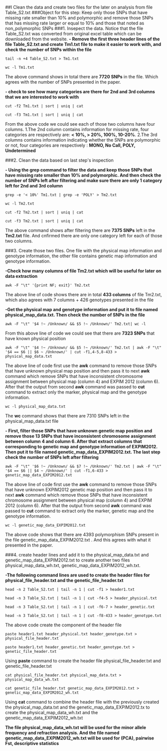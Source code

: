 ##I Clean the data and create two files for the later on analysis from file Table_S2.txt
###Object for this step: Keep only those SNPs that have missing rate smaller than 10% and polymorphic and remove those SNPs that has missing rate larger or equal to 10% and those that noted as non_polymorphic SNPs
###1. Insepect the data. Notice that the file Table_S2.txt was converted from original excel table which can be downloaded from the website.
**- Remove the first three header lines of the file Table_S2.txt and create Tm1.txt file to make it easier to work with, and check the number of SNPs within the file**

```
tail -n +4 Table_S2.txt > Tm1.txt
```

```
wc -l Tm1.txt
```

The above command shows in total there are **7720 SNPs** in the file. Which agrees with the number of SNPs presented in the paper.

**- check to see how many categories are there for 2nd and 3rd columns that we are interested to work with**

```
cut -f2 Tm1.txt | sort | uniq | cat
```

```
cut -f3 Tm1.txt | sort | uniq | cat
```

From the above code we could see each of those two columns have four columns. 1.The 2nd column contains information for missing rate, four categories are respectively are: **< 10%, > 20%,  100%, 10-20%**. 2.The 3rd columns contains information indicating whether the SNPs are polymorphic or not, four categories are respectively : **MONO, No Call, POLY, Undetermined**

###2. Clean the data based on last step's inspection

**- Using the grep command to filter the data and keep those SNPs that have missing rate smaller than 10% and polymorphic. And then check the number of SNPs left after filtering and make sure there are only 1 category left for 2nd and 3rd column**

```
grep -e '< 10%' Tm1.txt | grep -e 'POLY' > Tm2.txt
```

```
wc -l Tm2.txt
```

```
cut -f2 Tm2.txt | sort | uniq | cat
```

```
cut -f3 Tm2.txt | sort | uniq | cat
```

The above command shows after filtering there are **7375 SNPs** left in the **Tm2.txt** file. And cnfirmed there are only one category left for each of those two columns.

###3. Create those two files. One file with the physical map information and genotype information, the  other file contains genetic map information and genotype information.

**-Check how many columns of file Tm2.txt which will be useful for later on data extraction**

```
awk -F "\t" '{print NF; exit}' Tm2.txt
```

The above line of code shows there are in total **433 columns** of file Tm2.txt, which also agrees with 7 columns + 426 genotypes presented in the file


**-Get the physical map and genotype information and put it to file named physical_map_data.txt. Then check the number of SNPs in the file**

```
awk -F "\t" '$4 !~ /Unknown/ && $5 !~ /Unknown/' Tm2.txt| wc -l
```

From this above line of code we could see that there are **7323 SNPs** that have known physical position 

```
awk -F "\t" '$4 !~ /Unknown/ && $5 !~ /Unknown/' Tm2.txt | awk -F "\t" '$4 == $6 || $6 ~ /Unknown/' | cut -f1,4-5,8-433 > physical_map_data.txt 
```

The above line of code first use the **awk** command to remove those SNPs that have unknown physical map position and then pass it to next **awk** command which remove SNPs that have inconsistent chromosome assignment between  physical map (column 4) and EXPIM 2012 (column 6). After that the output from second **awk** command was passed to **cut** command to extract only the marker, physical map and the genotype information.

```
wc -l physical_map_data.txt
```

The **wc** command shows that there are 7310 SNPs left in the physical_map_data.txt file

**- First, filter those SNPs that have unknown genetic map position and remove those 13 SNPs that have inconsistent chromosome assignment between column 4 and column 6. After that extract columns that corresponding to genetic map and genotype information of EXPIM2012. Then put it to file named genetic_map_data_EXPIM2012.txt. The last step check the number of SNPs left after filtering**

```
awk -F "\t" '$6 !~ /Unknown/ && $7 !~ /Unknown/' Tm2.txt | awk -F "\t" '$4 == $6 || $4 ~ /Unknown/' | cut -f1,6-433 > genetic_map_data_EXPIM2012.txt
```

The above line of code first use the **awk** command to remove those SNPs that have unknown EXPIM2012 genetic map position and then pass it to next **awk** command which remove those SNPs that have inconsistent chromosome assignment between  physical map (column 4) and EXPIM 2012 (column 6). After that the output from second **awk** command was passed to **cut** command to extract only the marker, genetic map and the genotype information. 

```
wc -l genetic_map_data_EXPIM2012.txt
```


The above code shows that there are 4393 polymorphism SNPs present in the file genetic\_map\_data\_EXPIM2012.txt . And this agrees with what it presented in the paper. 

###4. create header lines and add it to the physical\_map\_data.txt and genetic\_map\_data\_EXPIM2012.txt to create another two files physical\_map\_data\_wh.txt, genetic\_map\_data\_EXPIM2012\_wh.txt.

**-The following command lines are used to create the header files for physical\_file\_header.txt and the genetic\_file\_header.txt**

```
head -n 2 Table_S2.txt | tail -n 1 | cut -f1 > header1.txt
```

```
head -n 3 Table_S2.txt | tail -n 1 | cut -f4-5 > header_physical.txt
```

```
head -n 3 Table_S2.txt | tail -n 1 | cut -f6-7 > header_genetic.txt
```

```
head -n 3 Table_S2.txt | tail -n 1 | cut -f8-433 > header_genotype.txt
```

The above code create the component of the header file

```
paste header1.txt header_physical.txt header_genotype.txt > physical_file_header.txt
```

```
paste header1.txt header_genetic.txt header_genotype.txt > genetic_file_header.txt
```

Using **paste** command to create the header file physical\_file\_header.txt and genetic\_file\_header.txt

```
cat physical_file_header.txt physical_map_data.txt > physical_map_data_wh.txt
```

```
cat genetic_file_header.txt genetic_map_data_EXPIM2012.txt > genetic_map_data_EXPIM2012_wh.txt
```

Using  **cat** command to combine the header file with the previously created the physical\_map\_data.txt and the 
genetic\_map\_data\_EXPIM2012.tx to create the physical\_map\_data\_wh.txt and the genetic\_map\_data\_EXPIM2012\_wh.txt


**The file physical\_map\_data\_wh.txt will be used for the minor allele frequency and refraction analysis. And the file named genetic\_map\_data\_EXPIM2012\_wh.txt will be used for (PCA), pairwise Fst, descriptive statistics**


